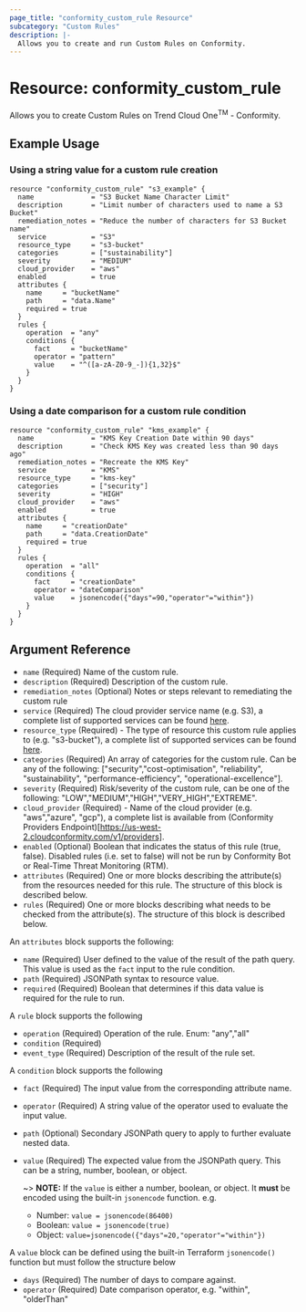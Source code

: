 ```yaml
---
page_title: "conformity_custom_rule Resource"
subcategory: "Custom Rules"
description: |-
  Allows you to create and run Custom Rules on Conformity. 
---
```


# Resource: conformity_custom_rule
Allows you to create Custom Rules on Trend Cloud One<sup>TM</sup> - Conformity.

## Example Usage

### Using a string value for a custom rule creation

```hcl
resource "conformity_custom_rule" "s3_example" {
  name              = "S3 Bucket Name Character Limit"
  description       = "Limit number of characters used to name a S3 Bucket"
  remediation_notes = "Reduce the number of characters for S3 Bucket name"
  service           = "S3"
  resource_type     = "s3-bucket"
  categories        = ["sustainability"]
  severity          = "MEDIUM"
  cloud_provider    = "aws"
  enabled           = true
  attributes {
    name     = "bucketName"
    path     = "data.Name"
    required = true
  }
  rules {
    operation  = "any"
    conditions {
      fact     = "bucketName"
      operator = "pattern"
      value    = "^([a-zA-Z0-9_-]){1,32}$"
    }
  }
}
```

### Using a date comparison for a custom rule condition

```hcl
resource "conformity_custom_rule" "kms_example" {
  name              = "KMS Key Creation Date within 90 days"
  description       = "Check KMS Key was created less than 90 days ago"
  remediation_notes = "Recreate the KMS Key"
  service           = "KMS"
  resource_type     = "kms-key"
  categories        = ["security"]
  severity          = "HIGH"
  cloud_provider    = "aws"
  enabled           = true
  attributes {
    name     = "creationDate"
    path     = "data.CreationDate"
    required = true
  }
  rules {
    operation  = "all"
    conditions {
      fact     = "creationDate"
      operator = "dateComparison"
      value    = jsonencode({"days"=90,"operator"="within"})
    }
  }
}

```

## Argument Reference

* `name` (Required) Name of the custom rule.
* `description` (Required) Description of the custom rule.
* `remediation_notes` (Optional) Notes or steps relevant to remediating the custom rule
* `service` (Required) The cloud provider service name (e.g. S3), a complete list of supported services can be found [here](https://us-west-2.cloudconformity.com/v1/services).
* `resource_type` (Required) - The type of resource this custom rule applies to (e.g. "s3-bucket"), a complete list of supported services can be found [here](https://us-west-2.cloudconformity.com/v1/resource-types).
* `categories` (Required) An array of categories for the custom rule. Can be any of the following: ["security","cost-optimisation", "reliability", "sustainability", "performance-efficiency", "operational-excellence"].
* `severity` (Required) Risk/severity of the custom rule, can be one of the following: "LOW","MEDIUM","HIGH","VERY_HIGH","EXTREME".
* `cloud_provider` (Required) -  Name of the cloud provider (e.g. "aws","azure", "gcp"), a complete list is available from (Conformity Providers Endpoint)[https://us-west-2.cloudconformity.com/v1/providers].
* `enabled` (Optional) Boolean that indicates the status of this rule (true, false). Disabled rules (i.e. set to false) will not be run by Conformity Bot or Real-Time Threat Monitoring (RTM).
* `attributes` (Required) One or more blocks describing the attribute(s) from the resources needed for this rule. The structure of this block is described below.
* `rules` (Required) One or more blocks describing what needs to be checked from the attribute(s). The structure of this block is described below.

An `attributes` block supports the following:
* `name` (Required) User defined to the value of the result of the path query. This value is used as the `fact` input to the rule condition.
* `path` (Required) JSONPath syntax to resource value.
* `required` (Required) Boolean that determines if this data value is required for the rule to run.

A `rule` block supports the following
* `operation` (Required) Operation of the rule. Enum: "any","all"
* `condition` (Required) 
* `event_type` (Required) Description of the result of the rule set.

A `condition` block supports the following
* `fact` (Required) The input value from the corresponding attribute name.
* `operator` (Required) A string value of the operator used to evaluate the input value.
* `path` (Optional) Secondary JSONPath query to apply to further evaluate nested data.
* `value` (Required) The expected value from the JSONPath query. This can be a string, number, boolean, or object.

    ~> **NOTE:** If the `value` is either a number, boolean, or object. It **must** be encoded using the built-in `jsonencode` function. e.g. 
    * Number: `value = jsonencode(86400)`
    * Boolean: `value = jsonencode(true)`
    * Object: `value=jsonencode({"days"=20,"operator"="within"})`

A `value` block can be defined using the built-in Terraform `jsonencode()` function but must follow the structure below
* `days` (Required) The number of days to compare against.
* `operator` (Required) Date comparison operator, e.g. "within", "olderThan"
